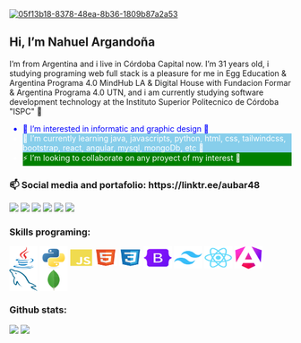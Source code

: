 <section>
<div> <a href="https://imgbb.com/"><img src="https://i.ibb.co/9Yy6LTs/05f13b18-8378-48ea-8b36-1809b87a2a53.png" alt="05f13b18-8378-48ea-8b36-1809b87a2a53" border="0"></a> </div>
  <h1 align="left"> Hi, I’m Nahuel Argandoña</h1>
  <p align="left"> I’m from Argentina and i live in Córdoba Capital now. I’m 31 years old,  i studying programing web full stack is a pleasure for me in Egg Education & Argentina Programa 4.0 MindHub LA & Digital House with Fundacion Formar & Argentina Programa 4.0 UTN, and i am currently studying software development technology at the Instituto Superior Politecnico de Córdoba "ISPC" 🐣</p> 
</section>

<section>
<ul >
  <li style="color: blue;">🌱 I’m interested in informatic and graphic design 👾</li>
  <li style="color: white; background-color: skyblue;">📖 I’m currently learning java, javascripts, python, html, css, tailwindcss, bootstrap, react, angular, mysql, mongoDb, etc 👀</li>
  <li style="color: white; background-color: green;">⚡ I’m looking to collaborate on any proyect of my interest 💜</li>
</ul>
  <h3>📫 Social media and portafolio: https://linktr.ee/aubar48 </h3> 
</section>

<section> 
  <a href="https://www.youtube.com/channel/UCv3dFEz4UJQtPJxBWl8npPg" target="_blank"><img src="https://img.shields.io/badge/YouTube-FF0000?style=for-the-badge&logo=youtube&logoColor=white" target="_blank"></a>
  <a href="https://instagram.com/Aubar48" target="_blank"><img src="https://img.shields.io/badge/-Instagram-%23E4405F?style=for-the-badge&logo=instagram&logoColor=white" target="_blank"></a>
 	<a href="https://www.twitch.tv/aubarcito" target="_blank"><img src="https://img.shields.io/badge/Twitch-9146FF?style=for-the-badge&logo=twitch&logoColor=white" target="_blank"></a>
  <a href="https://discord.gg/xwQatRBV" target="_blank"><img src="https://img.shields.io/badge/Discord-7289DA?style=for-the-badge&logo=discord&logoColor=white" target="_blank"></a> 
  <a href = "mailto:rociio.fressa@gmail.com" target="_blank"><img src="https://img.shields.io/badge/-Gmail-%23333?style=for-the-badge&logo=gmail&logoColor=white" target="_blank"></a>
  <a href="https://www.linkedin.com/in/Aubar48" target="_blank"><img src="https://img.shields.io/badge/-LinkedIn-%230077B5?style=for-the-badge&logo=linkedin&logoColor=white" target="_blank"></a> 
</section>

<h3> Skills programing: </h3>  
<section >
  <img align="center" alt="JAVA" height="40" width="50" src="https://raw.githubusercontent.com/devicons/devicon/master/icons/java/java-original.svg">
  <img align="center" alt="PYTHON" height="40" width="50" src="https://raw.githubusercontent.com/devicons/devicon/master/icons/python/python-original.svg">
  <img align="center" alt="JS" height="30" width="40" src="https://raw.githubusercontent.com/devicons/devicon/master/icons/javascript/javascript-plain.svg"> 
  <img align="center" alt="HTML" height="30" width="40" src="https://raw.githubusercontent.com/devicons/devicon/master/icons/html5/html5-original.svg"> 
  <img align="center" alt="CSS" height="30" width="40" src="https://raw.githubusercontent.com/devicons/devicon/master/icons/css3/css3-original.svg"> 
  <img align="center" alt="Bootstrap" height="40" width="50" src="https://raw.githubusercontent.com/devicons/devicon/master/icons/bootstrap/bootstrap-original.svg"> 
  <img align="center" alt="tailwindcss" height="40" width="50" src="https://raw.githubusercontent.com/devicons/devicon/master/icons/tailwindcss/tailwindcss-original.svg"> 
  <img align="center" alt="REACT" height="40" width="50" src="https://raw.githubusercontent.com/devicons/devicon/master/icons/react/react-original.svg">
  <img align="center" alt="ANGULAR" height="40" width="50" src="https://raw.githubusercontent.com/devicons/devicon/master/icons/angular/angular-original.svg">
  <img align="center" alt="MYSQL" height="40" width="50" src="https://raw.githubusercontent.com/devicons/devicon/master/icons/mysql/mysql-original.svg">
  <img align="center" alt="MongoDb" height="40" width="50" src="https://raw.githubusercontent.com/devicons/devicon/master/icons/mongodb/mongodb-original.svg">
</section>

<h3>Github stats:</h3>
<section height="40" width="50" >

[![](https://github-readme-stats.vercel.app/api?username=Aubar48&show_icons=true&theme=tokyonight&hide_border=true&locale=en)](https://github.com/Aubar48)
[![](https://github-readme-streak-stats.herokuapp.com/?user=Aubar48&theme=material-palenight)](https://github.com/Aubar48)

</section>

</div>

<!---
Nahuel Argandoña is a ✨ special ✨ repository because its `README.md` (this file) appears on your GitHub profile- 
-->

